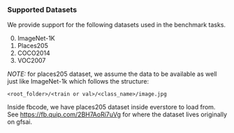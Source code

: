 ### Supported Datasets

We provide support for the following datasets used in the benchmark tasks.

0. ImageNet-1K
1. Places205
2. COCO2014
3. VOC2007

*NOTE:* for places205 dataset, we assume the data to be available as well just
like ImageNet-1k which follows the structure:

```
<root_folder>/<train or val>/<class_name>/image.jpg
```
Inside fbcode, we have places205 dataset inside everstore to load from. See https://fb.quip.com/2BH7AoRi7uVg for where the dataset lives originally on gfsai.
